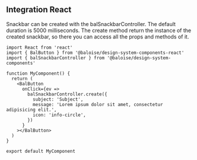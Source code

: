 ## Integration React

Snackbar can be created with the balSnackbarController. The default duration is 5000 milliseconds. The create method return the instance of the created snackbar, so there you can access all the props and methods of it.

```tsx
import React from 'react'
import { BalButton } from '@baloise/design-system-components-react'
import { balSnackbarController } from '@baloise/design-system-components'

function MyComponent() {
  return (
    <BalButton
      onClick={ev =>
        balSnackbarController.create({
          subject: 'Subject',
          message: 'Lorem ipsum dolor sit amet, consectetur adipisicing elit.',
          icon: 'info-circle',
        })
      }
    ></BalButton>
  )
}

export default MyComponent
```
